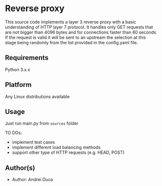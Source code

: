 Reverse proxy
==================

This source code implements a layer 3 reverse proxy with a basic understanding of HTTP layer 7 protocol.
It handles only GET requests that are not bigger than 4096 bytes and for connections faster than 60 seconds.
If the request is valid it will be sent to an upstream the selection at this stage being randomly from the list provided in the config.yaml file.

Requirements
------------
Python 3.x.x

Platform
--------
Any Linux distributions available

Usage
-----
Just run main.py from ```sources``` folder

TO DOs:
 - implement test cases
 - implement different load balancing methods
 - support other type of HTTP requests (e.g. HEAD, POST)

 Author(s)
-------------------
- Author: Andrei Duca

